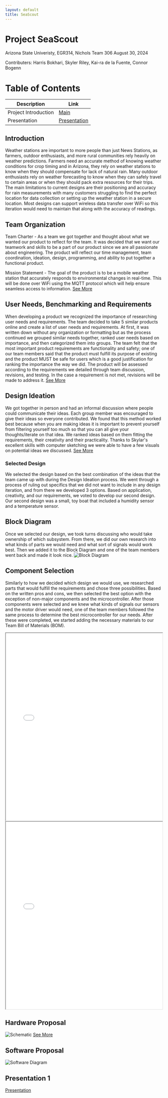 ```yaml
---
layout: default
title: SeaScout
---
```

# Project SeaScout
Arizona State Univeristy, EGR314, Nichols
Team 306
August 30, 2024

Contributers:
Harris Bokhari,
Skyler Riley,
Kai-ra de la Fuente,
Connor Bogenn

# Table of Contents
| Description | Link | 
| ----------- | ---- |
| Project Introduction | [Main](./index.md) |
| Presentation | [Presentation](./presentation.md) |

## Introduction
Weather stations are important to more people than just News Stations, as farmers, outdoor enthusiasts, and more rural communities rely heavily on weather predictions. Farmers need an accurate method of knowing weather conditions for crop timing and in Arizona, they rely on weather stations to know when they should compensate for lack of natural rain. Many outdoor enthusiasts rely on weather forecasting to know when they can safely travel to certain areas or when they should pack extra resources for their trips. The main limitations to current designs are their positioning and accuracy for rain measurements with many customers struggling to find the perfect location for data collection or setting up the weather station in a secure location. Most designs can support wireless data transfer over WiFi so this iteration would need to maintain that along with the accuracy of readings.

##  Team Organization

Team Charter - As a team we got together and thought about what we wanted our product to reflect for the team. It was decided that we want our teamwork and skills to be a part of our product since we are all passionate about engineering. The product will reflect our time management, team coordination, ideation, design, programming, and ability to put together a functional product.

Mission Statement - The goal of the product is to be a mobile weather station that accurately responds to environmental changes in real-time. This will be done over WiFi using the MQTT protocol which will help ensure seamless access to information.
[See More](./team_organization.md)

## User Needs, Benchmarking and Requirements

When developing a product we recognized the importance of researching user needs and requirements. The team decided to take 5 similar products online and create a list of user needs and requirements. At first, it was written down without any organization or formatting but as the process continued we grouped similar needs together, ranked user needs based on importance, and then categorized them into groups. The team felt that the most important product requirements are functionality and safety; one of our team members said that the product must fulfill its purpose of existing and the product MUST be safe for users which is a good justification for ranking the importance the way we did. The product will be assessed according to the requirements we detailed through team discussion, revisions, and testing. In the case a requirement is not met, revisions will be made to address it.
[See More](./appendix.md)

## Design Ideation

We got together in person and had an informal discussion where people could communicate their ideas. Each group member was encouraged to give their ideas so everyone contributed. We found that this method worked best because when you are making ideas it is important to prevent yourself from filtering yourself too much so that you can all give your thoughts/iterate on that idea. We ranked ideas based on them fitting the requirements, their creativity and their practicality. Thanks to Skylar's excellent skills with computer sketching we were able to have a few visuals on potential ideas we discussed. 
[See More](./appendix.md)

### Selected Design
We selected the design based on the best combination of the ideas that the team came up with during the Design Ideation process. We went through a process of ruling out specifics that we did not want to include in any design iteration, and from there we developed 3 options. Based on application, creativity, and our requirements, we voted to develop our second design. Our second design was a small, toy boat that included a humidity sensor and a temperature sensor. 

## Block Diagram
Once we selected our design, we took turns discussing who would take ownership of which subsystem. From there, we did our own research into what kinds of parts we would need and what sort of signals would work best. Then we added it to the Block Diagram and one of the team members went back and made it look nice.
![Block Diagram](https://raw.githubusercontent.com/EmbeddedJellyFish/EmbeddedJellyFish.github.io/main/docs/Block_Diagram.png)

## Component Selection
Similarly to how we decided which design we would use, we researched parts that would fulfill the requirements and chose three possibilities. Based on the written pros and cons, we then selected the best option with the exception of non-major components and the microcontroller. After those components were selected and we knew what kinds of signals our sensors and the motor driver would need, one of the team members followed the same process to determine the best microcontroller for our needs. After these were completed, we started adding the necessary materials to our Team Bill of Materials (BOM).
<iframe src="docs/Component_Selection.pdf" width="100%" height="600px">
    This browser does not support PDFs. Please download the PDF to view it: <a href="docs/Component_Selection.pdf">Download PDF</a>
</iframe>

<iframe src="docs/Microcontroller_Selection.pdf" width="100%" height="600px">
    This browser does not support PDFs. Please download the PDF to view it: <a href="docs/Microcontroller_Selection.pdf">Download PDF</a>
</iframe>

## Hardware Proposal
![Schematic](https://raw.githubusercontent.com/EmbeddedJellyFish/EmbeddedJellyFish.github.io/main/docs/Schematic.png)
[See More](./appendix.md)

## Software Proposal
![Software Diagram](https://raw.githubusercontent.com/EmbeddedJellyFish/EmbeddedJellyFish.github.io/main/docs/Software_Diagram.png)

## Presentation 1
[Presentation](./presentation.md)
